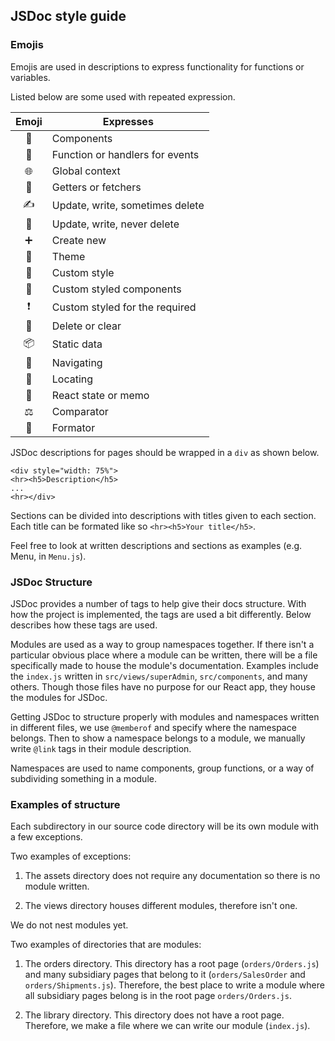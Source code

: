 ## JSDoc style guide

### Emojis

Emojis are used in descriptions to express functionality for functions or variables.

Listed below are some used with repeated expression.

| Emoji | Expresses                       |
| :---: | ------------------------------- |
|  🧩   | Components                      |
|  🔧   | Function or handlers for events |
|  🌐   | Global context                  |
|  👀   | Getters or fetchers             |
|  ✍️   | Update, write, sometimes delete |
|  💾   | Update, write, never delete     |
|  ➕   | Create new                      |
|  🎨   | Theme                           |
|  🌈   | Custom style                    |
|  🎩   | Custom styled components        |
|  ❗   | Custom styled for the required  |
|  🧹   | Delete or clear                 |
|  📦   | Static data                     |
|  🧭   | Navigating                      |
|  📍   | Locating                        |
|  📝   | React state or memo             |
|  ⚖️   | Comparator                      |
|  🔢   | Formator                        |

JSDoc descriptions for pages should be wrapped in a `div` as shown below.

```
<div style="width: 75%">
<hr><h5>Description</h5>
...
<hr></div>
```

Sections can be divided into descriptions with titles given to each section. Each title can be formated like so `<hr><h5>Your title</h5>`.

Feel free to look at written descriptions and sections as examples (e.g. Menu, in `Menu.js`).

### JSDoc Structure

JSDoc provides a number of tags to help give their docs structure. With how the project is implemented, the tags are used a bit differently. Below describes how these tags are used.

Modules are used as a way to group namespaces together. If there isn't a particular obvious place where a module can be written, there will be a file specifically made to house the module's documentation. Examples include the `index.js` written in `src/views/superAdmin`, `src/components`, and many others. Though those files have no purpose for our React app, they house the modules for JSDoc.

Getting JSDoc to structure properly with modules and namespaces written in different files, we use `@memberof` and specify where the namespace belongs. Then to show a namespace belongs to a module, we manually write `@link` tags in their module description.

Namespaces are used to name components, group functions, or a way of subdividing something in a module.

### Examples of structure

Each subdirectory in our source code directory will be its own module with a few exceptions.

Two examples of exceptions:

1. The assets directory does not require any documentation so there is no module written.

2. The views directory houses different modules, therefore isn't one.

We do not nest modules yet.

Two examples of directories that are modules:

1. The orders directory. This directory has a root page (`orders/Orders.js`) and many subsidiary pages that belong to it (`orders/SalesOrder` and `orders/Shipments.js`). Therefore, the best place to write a module where all subsidiary pages belong is in the root page `orders/Orders.js`.

2. The library directory. This directory does not have a root page. Therefore, we make a file where we can write our module (`index.js`).

